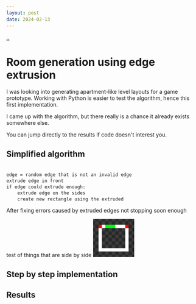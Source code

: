 ```yaml
---
layout: post
date: 2024-02-13
---
```


[..](../index.html)

# Room generation using edge extrusion

I was looking into generating apartment-like level layouts for a game prototype. Working with Python is easier to test the algorithm, hence this first implementation.

I came up with the algorithm, but there really is a chance it already exists somewhere else.

You can jump directly to the results if code doesn't interest you.

## Simplified algorithm

```

edge = random edge that is not an invalid edge
extrude edge in front
if edge could extrude enough:
    extrude edge on the sides
    create new rectangle using the extruded 

```

After fixing errors caused by extruded edges not stopping soon enough

<div class="sideside" markdown="1">
    test of things that are side by side

   <img src="../assets/img/roome/r1.png" height=100px>
</div>

## Step by step implementation

## Results
